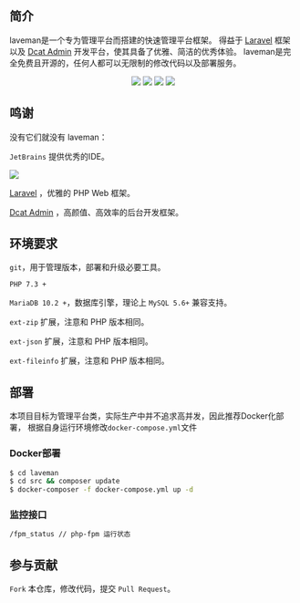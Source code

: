 ## 简介
laveman是一个专为管理平台而搭建的快速管理平台框架。
得益于 [Laravel](https://laravel.com/) 框架以及 [Dcat Admin](https://dcatadmin.com)
开发平台，使其具备了优雅、简洁的优秀体验。
laveman是完全免费且开源的，任何人都可以无限制的修改代码以及部署服务。

<p align="center">
    <img src="https://img.shields.io/badge/Latest Release-2.0.1-orange" />
    <img src="https://img.shields.io/badge/PHP-7.3+-green" />
    <img src="https://img.shields.io/badge/MariaDB-10.2+-blueviolet" />
    <img src="https://img.shields.io/badge/License-MIT-blue" />
</p>

## 鸣谢

没有它们就没有 laveman：

`JetBrains` 提供优秀的IDE。

<a href="https://www.jetbrains.com/?from=Chemex" target="_blank">
<img src="https://oss.celaraze.com/chemex/jetbrains.svg" />
</a>

[Laravel](https://laravel.com/) ，优雅的 PHP Web 框架。

[Dcat Admin](https://dcatadmin.com) ，高颜值、高效率的后台开发框架。

## 环境要求

`git`，用于管理版本，部署和升级必要工具。

`PHP 7.3 +`

`MariaDB 10.2 +`，数据库引擎，理论上 `MySQL 5.6+` 兼容支持。

`ext-zip` 扩展，注意和 PHP 版本相同。

`ext-json` 扩展，注意和 PHP 版本相同。

`ext-fileinfo` 扩展，注意和 PHP 版本相同。

## 部署
本项目目标为管理平台类，实际生产中并不追求高并发，因此推荐Docker化部署，
根据自身运行环境修改`docker-compose.yml`文件

### Docker部署
```bash
$ cd laveman
$ cd src && composer update
$ docker-composer -f docker-compose.yml up -d
```

### 监控接口
```bash
/fpm_status // php-fpm 运行状态
```

## 参与贡献

`Fork` 本仓库，修改代码，提交 `Pull Request`。